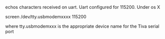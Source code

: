 echos characters received on uart.  Uart configured for 115200.  Under os X

screen /dev/tty.usbmodemxxxx 115200

where tty.usbmodemxxx is the appropriate device name for the Tiva serial port